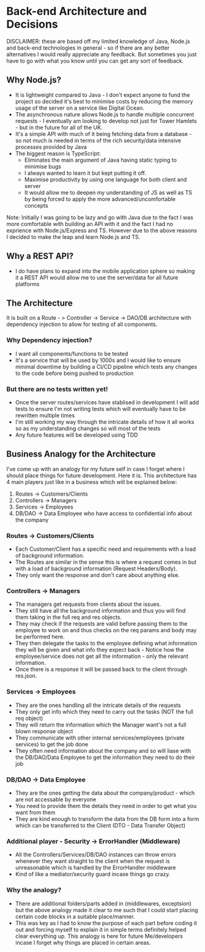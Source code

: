 # Back-end Architecture and Decisions

DISCLAIMER: these are based off my limited knowledge of Java, Node.js and back-end technologies in general - so if there are any better alternatives I would really appreciate any feedback. But sometimes you just have to go with what you know until you can get any sort of feedback.

## Why Node.js?

- It is lightweight compared to Java - I don't expect anyone to fund the project so decided it's best to minimise costs by reducing the memory usage of the server on a service like Digital Ocean.
- The asynchronous nature allows Node.js to handle multiple concurrent requests - I eventually am looking to develop not just for Tower Hamlets - but in the future for all of the UK.
- It's a simple API with much of it being fetching data from a database - so not much is needed in terms of the rich security/data intensive processes provided by Java
- The biggest reason is TypeScript:
  - Eliminates the main argument of Java having static typing to minimise bugs
  - I always wanted to learn it but kept putting it off.
  - Maximise productivity by using one language for both client and server
  - It would allow me to deepen my understanding of JS as well as TS by being forced to apply the more advanced/uncomfortable concepts

Note: Initially I was going to be lazy and go with Java due to the fact I was more comfortable with building an API with it and the fact I had no exprience with Node.js/Express and TS. However due to the above reasons I decided to make the leap and learn Node.js and TS.

## Why a REST API?

- I do have plans to expand into the mobile application sphere so making it a REST API would allow me to use the server/data for all future platforms

## The Architecture

It is built on a Route - > Controller -> Service -> DAO/DB architecture with dependency injection to allow for testing of all components.

### Why Dependency injection?

- I want all components/functions to be tested
- It's a service that will be used by 1000s and I would like to ensure minimal downtime by building a CI/CD pipeline which tests any changes to the code before being pushed to production

### But there are no tests written yet!

- Once the server routes/services have stablised in development I will add tests to ensure I'm not writing tests which will eventually have to be rewritten multiple times
- I'm still working my way through the intricate details of how it all works so as my understanding changes so will most of the tests
- Any future features will be developed using TDD

## Business Analogy for the Architecture

I've come up with an analogy for my future self in case I forget where I should place things for future development. Here it is.
This architecture has 4 main players just like in a business which will be explained below:

1. Routes -> Customers/Clients
2. Controllers -> Managers
3. Services -> Employees
4. DB/DAO -> Data Employee who have access to confidential info about the company

### Routes -> Customers/Clients

- Each Customer/Client has a specific need and requirements with a load of background information.
- The Routes are similar in the sense this is where a request comes in but with a load of background information (Request Headers/Body).
- They only want the response and don't care about anything else.

### Controllers -> Managers

- The managers get requests from clients about the issues.
- They still have all the background information and thus you will find them taking in the full req and res objects.
- They may check if the requests are valid before passing them to the employee to work on and thus checks on the req params and body may be performed here.
- They then delegate the tasks to the employee defining what information they will be given and what info they expect back - Notice how the employee/service does not get all the information - only the relevant information.
- Once there is a response it will be passed back to the client through res.json.

### Services -> Employees

- They are the ones handling all the intricate details of the requests
- They only get info which they need to carry out the tasks (NOT the full req object)
- They will return the information which the Manager want's not a full blown response object
- They communicate with other internal services/employees (private services) to get the job done
- They often need information about the company and so will liase with the DB/DAO/Data Employee to get the information they need to do their job

### DB/DAO -> Data Employee

- They are the ones getting the data about the company/product - which are not accessable by everyone
- You need to provide them the details they need in order to get what you want from them
- They are kind enough to transform the data from the DB form into a form which can be transferred to the Client (DTO - Data Transfer Object)

### Additional player - Security -> ErrorHandler (Middleware)

- All the Controllers/Services/DB/DAO instances can throw errors whenever they want straight to the client when the request is unreasonable which is handled by the ErrorHandler middleware
- Kind of like a mediator/security guard incase things go crazy.

### Why the analogy?

- There are additional folders/parts added in (middlewares, exceptsion) but the above analogy made it clear to me such that I could start placing certain code blocks in a suitable place/manner.
- This was key as I had to know the purpose of each part before coding it out and forcing myself to explain it in simple terms definitely helped clear everything up. This analogy is here for future Me/developers incase I forget why things are placed in certain areas.
